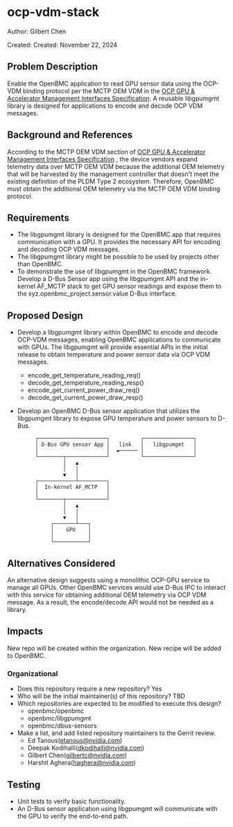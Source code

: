 # ocp-vdm-stack

Author: Gilbert Chen

Created: Created: November 22, 2024

## Problem Description

Enable the OpenBMC application to read GPU sensor data using the OCP-VDM
binding protocol per the MCTP OEM VDM in the [OCP GPU & Accelerator Management Interfaces Specification](https://www.opencompute.org/documents/ocp-gpu-accelerator-management-interfaces-v0-9-pdf).
A reusable libgpumgmt library is designed for applications to encode and decode OCP VDM messages.

## Background and References

According to the MCTP OEM VDM section of [OCP GPU & Accelerator Management Interfaces Specification](https://www.opencompute.org/documents/ocp-gpu-accelerator-management-interfaces-v0-9-pdf)
, the device vendors expand telemetry data over MCTP OEM VDM because the
additional OEM telemetry that will be harvested by the management controller
that doesn't meet the existing definition of the PLDM Type 2 ecosystem.
Therefore, OpenBMC must obtain the additional OEM telemetry via the MCTP OEM
VDM binding protocol.

## Requirements

* The libgpumgmt library is designed for the OpenBMC app that requires
  communication with a GPU. It provides the necessary API for encoding and
  decoding OCP VDM messages.
* The libgpumgmt library might be possible to be used by projects other than
  OpenBMC.
* To demonstrate the use of libgpumgmt in the OpenBMC framework. Develop a
  D-Bus Sensor app using the libgpumgmt API and the in-kernel AF_MCTP stack to get
  GPU sensor readings and expose them to the xyz.openbmc_project.sensor.value
  D-Bus interface.

## Proposed Design

* Develop a libgpumgmt library within OpenBMC to encode and decode OCP-VDM
  messages, enabling OpenBMC applications to communicate with GPUs.
  The libgpumgmt will provide essential APIs in the initial release to obtain
  temperature and power sensor data via OCP VDM messages.
  + encode_get_temperature_reading_req()
  + decode_get_temperature_reading_resp()
  + encode_get_current_power_draw_req()
  + decode_get_current_power_draw_resp()

* Develop an OpenBMC D-Bus sensor application that utilizes the libgpumgmt
  library to expose GPU temperature and power sensors to D-Bus.

```text
         ┌──────────────────────┐          ┌────────────────┐     
         │ D-Bus GPU sensor App │   link   │   libgpumgmt   │     
         │                      │  ◄────── │                │     
         └────────┬─────────────┘          └────────────────┘     
                  │   ▲    
                  │   │                                         
                  ▼   │                                         
         ┌────────────┴─────────┐                                                          
         │  In-kernel AF_MCTP   │                                                     
         │                      │                               
         └────────┬─────────────┘                               
                  │   ▲                                         
                  │   │                                         
                  ▼   │                                         
              ┌───────┴───┐                                                                    
              │    GPU    │                                     
              │           │                                     
              └───────────┘                                                           
```

## Alternatives Considered

An alternative design suggests using a monolithic OCP-GPU service to manage all
GPUs. Other OpenBMC services would use D-Bus IPC to interact with this service
for obtaining additional OEM telemetry via OCP VDM message. As a result, the
encode/decode API would not be needed as a library.

## Impacts

New repo will be created within the organization. New recipe will be added to OpenBMC.

### Organizational

* Does this repository require a new repository? Yes
* Who will be the initial maintainer(s) of this repository? TBD
* Which repositories are expected to be modified to execute this design?
  + openbmc/openbmc
  + openbmc/libgpumgmt
  + openbmc/dbus-sensors
* Make a list, and add listed repository maintainers to the Gerrit review.
  + Ed Tanous(etanous@nvidia.com)
  + Deepak Kodihalli(dkodihalli@nvidia.com)
  + Gilbert Chen(gilbertc@nvidia.com)
  + Harshit Aghera(haghera@nvidia.com)

## Testing

* Unit tests to verify basic functionality.
* An D-Bus sensor application using libgpumgmt will communicate with the GPU
  to verify the end-to-end path.
